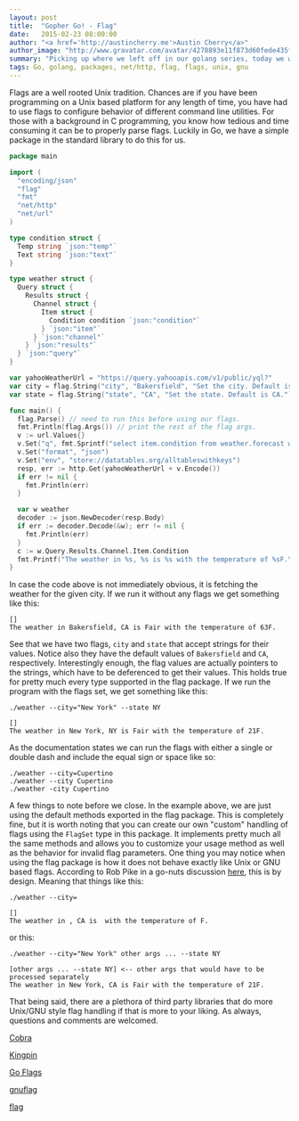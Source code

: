 ```yaml
---
layout: post
title:  "Gopher Go! - Flag"
date:   2015-02-23 08:00:00
author: "<a href='http://austincherry.me'>Austin Cherry</a>"
author_image: "http://www.gravatar.com/avatar/4278893e11f873d60fede435f1ae08aa.png?r=x&amp;s=320"
summary: "Picking up where we left off in our golang series, today we will be reviewing the flag package."
tags: Go, golang, packages, net/http, flag, flags, unix, gnu
---
```


Flags are a well rooted Unix tradition. Chances are if you have been programming on a Unix based platform for any length of time, you have had to use flags to configure behavior of different command line utilities. For those with a background in C programming, you know how tedious and time consuming it can be to properly parse flags. Luckily in Go, we have a simple package in the standard library to do this for us.

```go
package main

import (
  "encoding/json"
  "flag"
  "fmt"
  "net/http"
  "net/url"
)

type condition struct {
  Temp string `json:"temp"`
  Text string `json:"text"`
}

type weather struct {
  Query struct {
    Results struct {
      Channel struct {
        Item struct {
          Condition condition `json:"condition"`
        } `json:"item"`
      } `json:"channel"`
    } `json:"results"`
  } `json:"query"`
}

var yahooWeatherUrl = "https://query.yahooapis.com/v1/public/yql?"
var city = flag.String("city", "Bakersfield", "Set the city. Default is Bakersfield.")
var state = flag.String("state", "CA", "Set the state. Default is CA.")

func main() {
  flag.Parse() // need to run this before using our flags.
  fmt.Println(flag.Args()) // print the rest of the flag args.
  v := url.Values{}
  v.Set("q", fmt.Sprintf("select item.condition from weather.forecast where woeid in (select woeid from geo.places(1) where text=\"%s,%s\")", *city, *state))
  v.Set("format", "json")
  v.Set("env", "store://datatables.org/alltableswithkeys")
  resp, err := http.Get(yahooWeatherUrl + v.Encode())
  if err != nil {
    fmt.Println(err)
  }

  var w weather
  decoder := json.NewDecoder(resp.Body)
  if err := decoder.Decode(&w); err != nil {
    fmt.Println(err)
  }
  c := w.Query.Results.Channel.Item.Condition
  fmt.Printf("The weather in %s, %s is %s with the temperature of %sF.\n", *city, *state, c.Text, c.Temp)
}
```

In case the code above is not immediately obvious, it is fetching the weather for the given city. If we run it without any flags we get something like this:

```
[]
The weather in Bakersfield, CA is Fair with the temperature of 63F.
```

See that we have two flags, `city` and `state` that accept strings for their values. Notice also they have the default values of `Bakersfield` and `CA`, respectively. Interestingly enough, the flag values are actually pointers to the strings, which have to be deferenced to get their values. This holds true for pretty much every type supported in the flag package. If we run the program with the flags set, we get something like this:

```
./weather --city="New York" --state NY

[]
The weather in New York, NY is Fair with the temperature of 21F.
```

As the documentation states we can run the flags with either a single or double dash and include the equal sign or space like so:

```
./weather --city=Cupertino
./weather --city Cupertino
./weather -city Cupertino
```

A few things to note before we close. In the example above, we are just using the default methods exported in the flag package. This is completely fine, but it is worth noting that you can create our own "custom" handling of flags using the `FlagSet` type in this package. It implements pretty much all the same methods and allows you to customize your usage method as well as the behavior for invalid flag parameters. One thing you may notice when using the flag package is how it does not behave exactly like Unix or GNU based flags. According to Rob Pike in a go-nuts discussion [here](https://groups.google.com/forum/#!topic/golang-nuts/3myLL-6mA94), this is by design. Meaning that things like this:

```
./weather --city=

[]
The weather in , CA is  with the temperature of F.
```

or this:

```
./weather --city="New York" other args ... --state NY

[other args ... --state NY] <-- other args that would have to be processed separately
The weather in New York, CA is Fair with the temperature of 21F.
```

That being said, there are a plethora of third party libraries that do more Unix/GNU style flag handling if that is more to your liking. As always, questions and comments are welcomed.

[Cobra](https://github.com/spf13/cobra)

[Kingpin](https://github.com/alecthomas/kingpin)

[Go Flags](https://github.com/jessevdk/go-flags)

[gnuflag](http://bazaar.launchpad.net/~gnuflag/gnuflag/trunk/files)

[flag](http://golang.org/pkg/flag/)
